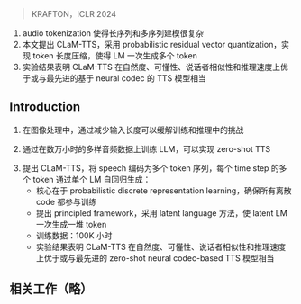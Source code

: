 > KRAFTON，ICLR 2024
<!-- With the emergence of neural audio codecs, which encode multiple streams of discrete tokens from audio, large language models have recently gained attention as a promising approach for zero-shot Text-to-Speech (TTS) synthesis. Despite the ongoing rush towards scaling paradigms, audio tokenization ironically am- plifies the scalability challenge, stemming from its long sequence length and the complexity of modelling the multiple sequences. To mitigate these issues, we present CLaM-TTS that employs a probabilistic residual vector quantization to (1) achieve superior compression in the token length, and (2) allow a language model to generate multiple tokens at once, thereby eliminating the need for cas- caded modeling to handle the number of token streams. Our experimental results demonstrate that CLaM-TTS is better than or comparable to state-of-the-art neural codec-based TTS models regarding naturalness, intelligibility, speaker similarity, and inference speed. In addition, we examine the impact of the pretraining extent of the language models and their text tokenization strategies on performances. -->
1. audio tokenization 使得长序列和多序列建模很复杂
2. 本文提出 CLaM-TTS，采用 probabilistic residual vector quantization，实现 token 长度压缩，使得 LM 一次生成多个 token
3. 实验结果表明 CLaM-TTS 在自然度、可懂性、说话者相似性和推理速度上优于或与最先进的基于 neural codec 的 TTS 模型相当

## Introduction
<!-- Large language models (LLMs), characterized by a considerable number of model parameters and trained on massive text data, have demonstrated remarkable zero-shot learning capabilities (Brown et al., 2020; Chung et al., 2022; Kaplan et al., 2020). While scaling paradigm affects not only the natural language processing domain but also other fields such as image generation (Ramesh et al., 2021; Saharia et al., 2022), image recognition (Radford et al., 2021), and speech recogni- tion (Baevski et al., 2020b; Radford et al., 2023), significant challenges in their efficient training and inference simultaneously arise. In the realm of image processing, discretizing image represen- tation (Razavi et al., 2019; Ramesh et al., 2021; Esser et al., 2021) has been shown to mitigate these issues by effectively reducing the input length to a manageable size. -->
1. 在图像处理中，通过减少输入长度可以缓解训练和推理中的挑战
<!-- Language modeling in the speech domain has become feasible with the emergence of neural audio codecs (Zeghidour et al., 2021; De ́fossez et al., 2023) that enable high-fidelity audio tokenization. For Text-to-Speech (TTS) synthesis, there have been several attempts to adopt the LLMs for zero- shot TTS, which namely synthesize the diverse speech of any human voice (Zhang et al., 2023; Wang et al., 2023; Kharitonov et al., 2023; Rubenstein et al., 2023). These attempts move away from the previous research direction to train models on curated high-quality recording datasets and produce human-like voices on benchmark datasets (Li et al., 2019; Kim et al., 2021; Tan et al., 2024; Casanova et al., 2022). It is demonstrated that, by training LLMs on tens of thousands of hours of diverse audio data, zero-shot adaptation can be accomplished with just a few seconds of audio input. -->
2. 通过在数万小时的多样音频数据上训练 LLM，可以实现 zero-shot TTS
<!-- Despite the significant advancements in TTS at scale, it still poses challenges to further scale up the models. Neural audio codecs typically generate multiple sequences of audio tokens. For instance, Encodec (De ́fossez et al., 2023) encodes a 5-second speech into 8 sequences of 375 audio tokens. Several work (Kharitonov et al., 2023; Borsos et al., 2023b) employ the semantic tokens from self- supervised speech representation learning (Chung et al., 2021) as an intermediary between text and audio tokens. Although semantic tokens compress information more concisely than audio tokens, a 5-second speech segment still demands 125 semantic tokens, presenting a hurdle even setting aside the further complexities of audio token modeling from them. -->
<!-- In this work, we aim to bring the capability of efficient training and inference of large-language models within the TTS domain. To this end, we propose an improved Codec Language Model-based TTS (CLaM-TTS) system that encodes speech into multiple token sequences similar to existing methods but in a more concise way. With CLaM-TTS, all multiple tokens at each timestep in these sequences are generated through a single autoregressive step of a language model, eliminating the need for iterative generative modeling along the number of sequences. The core of our method lies in the probabilistic discrete representation learning, ensuring that all discrete latent codes participate in the training process, resulting in a high-quality autoencoder for speech. Furthermore, we provide a principled framework enabling a latent language model to efficiently generate a stack of tokens at once; the latent language model produces a continuous latent audio representation and converts it to a discrete representation with the proposed probabilistic quantization method. We scale up the training dataset to 100K hours. Our experimental findings indicate that CLaM-TTS either surpasses or is on par with leading zero-shot neural codec-based TTS models in aspects such as naturalness, intelligibility, speaker similarity, and inference speed. Furthermore, we investigate how the depth of pretraining in the language models and their methods of text tokenization influence TTS outcomes. Our generated samples are available on our demo page1. -->
3. 提出 CLaM-TTS，将 speech 编码为多个 token 序列，每个 time step 的多个 token 通过单个 LM 自回归生成：
    + 核心在于 probabilistic discrete representation learning，确保所有离散 code 都参与训练
    + 提出 principled framework，采用 latent language 方法，使 latent LM 一次生成一堆 token
    + 训练数据：100K 小时
    + 实验结果表明 CLaM-TTS 在自然度、可懂性、说话者相似性和推理速度上优于或与最先进的 zero-shot neural codec-based TTS 模型相当

## 相关工作（略）

## 